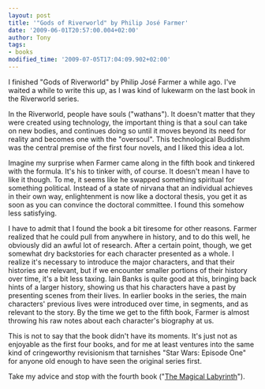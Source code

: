 ```yaml
---
layout: post
title: '"Gods of Riverworld" by Philip José Farmer'
date: '2009-06-01T20:57:00.004+02:00'
author: Tony
tags:
- books
modified_time: '2009-07-05T17:04:09.902+02:00'
---
```


I finished "Gods of Riverworld" by Philip José Farmer a while ago. I've waited
a while to write this up, as I was kind of lukewarm on the last book in the
Riverworld series.

In the Riverworld, people have souls ("wathans"). It doesn't matter that they
were created using technology, the important thing is that a soul can take on
new bodies, and continues doing so until it moves beyond its need for reality
and becomes one with the "oversoul". This technological Buddishm was the
central premise of the first four novels, and I liked this idea a lot.

Imagine my surprise when Farmer came along in the fifth book and tinkered with
the formula. It's his to tinker with, of course. It doesn't mean I have to
like it though. To me, it seems like he swapped something spiritual for
something political. Instead of a state of nirvana that an individual achieves
in their own way, enlightenment is now like a doctoral thesis, you get it as
soon as you can convince the doctoral committee. I found this somehow less
satisfying.

I have to admit that I found the book a bit tiresome for other reasons. Farmer
realized that he could pull from anywhere in history, and to do this well, he
obviously did an awful lot of research. After a certain point, though, we get
somewhat dry backstories for each character presented as a whole. I realize
it's necessary to introduce the major characters, and that their histories are
relevant, but if we encounter smaller portions of their history over time, it's
a bit less taxing. Iain Banks is quite good at this, bringing back hints of a
larger history, showing us that his characters have a past by presenting scenes
from their lives. In earlier books in the series, the main characters' previous
lives were introduced over time, in segments, and as relevant to the story. By
the time we get to the fifth book, Farmer is almost throwing his raw notes about
each character's biography at us.

This is not to say that the book didn't have its moments. It's just not as
enjoyable as the first four books, and for me at least ventures into the same
kind of cringeworthy revisionism that tarnishes "Star Wars: Episode One" for
anyone old enough to have seen the original series first.

Take my advice and stop with the fourth book ("[The
Magical Labyrinth](/2009-05-26-magic-labyrinth-by-philip-jose-farmer)").